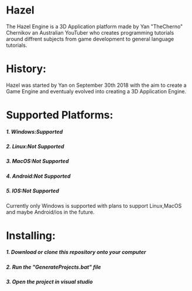 # Hazel
The Hazel Engine is a 3D Application platform made by Yan "TheCherno" Chernikov an Australian YouTuber who creates programming tutorials around diffrent subjects from game development to general language tutorials.

# History:
Hazel was started by Yan on September 30th 2018 with the aim to create a Game Engine and eventualy evolved into creating a 3D Application Engine.

# Supported Platforms:
##### 1. Windows:Supported
##### 2. Linux:Not Supported
##### 3. MacOS:Not Supported
##### 4. Android:Not Supported
##### 5. IOS:Not Supported

Currently only Windows is supported with plans to support Linux,MacOS and maybe Android/ios in the future.

# Installing:
##### 1. Download or clone this repository onto your computer
##### 2. Run the "GenerateProjects.bat" file
##### 3. Open the project in visual studio